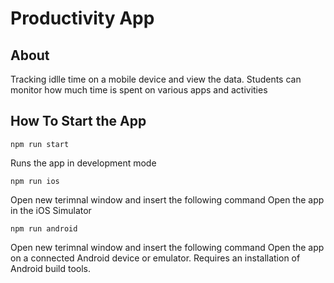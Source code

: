 # Productivity App

## About
Tracking idlle time on a mobile device and view the data. Students can monitor how much time is spent on various apps and activities

## How To Start the App
`npm run start`

Runs the app in development mode

`npm run ios`

Open new terimnal window and insert the following command
Open the app in the iOS Simulator

`npm run android`

Open new terimnal window and insert the following command
Open the app on a connected Android device or emulator. Requires an installation of Android build tools.
